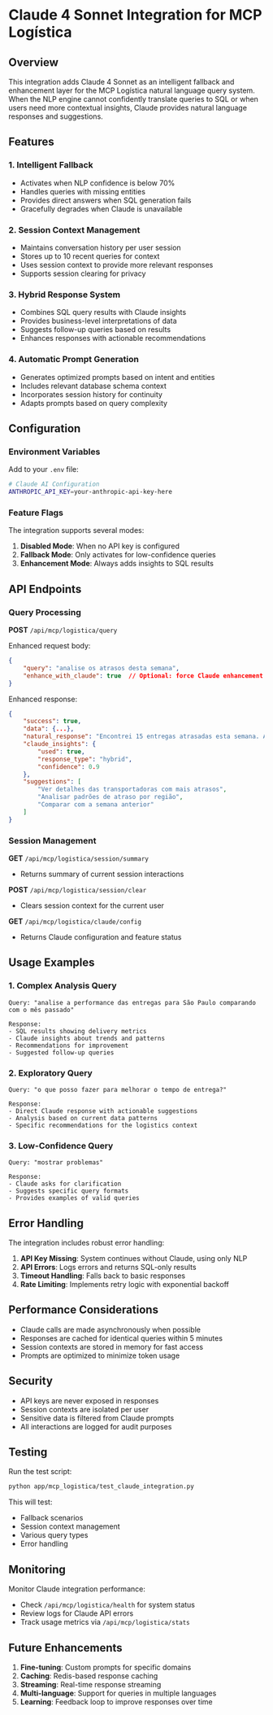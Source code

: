# Claude 4 Sonnet Integration for MCP Logística

## Overview

This integration adds Claude 4 Sonnet as an intelligent fallback and enhancement layer for the MCP Logística natural language query system. When the NLP engine cannot confidently translate queries to SQL or when users need more contextual insights, Claude provides natural language responses and suggestions.

## Features

### 1. **Intelligent Fallback**
- Activates when NLP confidence is below 70%
- Handles queries with missing entities
- Provides direct answers when SQL generation fails
- Gracefully degrades when Claude is unavailable

### 2. **Session Context Management**
- Maintains conversation history per user session
- Stores up to 10 recent queries for context
- Uses session context to provide more relevant responses
- Supports session clearing for privacy

### 3. **Hybrid Response System**
- Combines SQL query results with Claude insights
- Provides business-level interpretations of data
- Suggests follow-up queries based on results
- Enhances responses with actionable recommendations

### 4. **Automatic Prompt Generation**
- Generates optimized prompts based on intent and entities
- Includes relevant database schema context
- Incorporates session history for continuity
- Adapts prompts based on query complexity

## Configuration

### Environment Variables

Add to your `.env` file:

```bash
# Claude AI Configuration
ANTHROPIC_API_KEY=your-anthropic-api-key-here
```

### Feature Flags

The integration supports several modes:

1. **Disabled Mode**: When no API key is configured
2. **Fallback Mode**: Only activates for low-confidence queries
3. **Enhancement Mode**: Always adds insights to SQL results

## API Endpoints

### Query Processing

**POST** `/api/mcp/logistica/query`

Enhanced request body:
```json
{
    "query": "analise os atrasos desta semana",
    "enhance_with_claude": true  // Optional: force Claude enhancement
}
```

Enhanced response:
```json
{
    "success": true,
    "data": {...},
    "natural_response": "Encontrei 15 entregas atrasadas esta semana. A maioria dos atrasos...",
    "claude_insights": {
        "used": true,
        "response_type": "hybrid",
        "confidence": 0.9
    },
    "suggestions": [
        "Ver detalhes das transportadoras com mais atrasos",
        "Analisar padrões de atraso por região",
        "Comparar com a semana anterior"
    ]
}
```

### Session Management

**GET** `/api/mcp/logistica/session/summary`
- Returns summary of current session interactions

**POST** `/api/mcp/logistica/session/clear`
- Clears session context for the current user

**GET** `/api/mcp/logistica/claude/config`
- Returns Claude configuration and feature status

## Usage Examples

### 1. Complex Analysis Query
```
Query: "analise a performance das entregas para São Paulo comparando com o mês passado"

Response:
- SQL results showing delivery metrics
- Claude insights about trends and patterns
- Recommendations for improvement
- Suggested follow-up queries
```

### 2. Exploratory Query
```
Query: "o que posso fazer para melhorar o tempo de entrega?"

Response:
- Direct Claude response with actionable suggestions
- Analysis based on current data patterns
- Specific recommendations for the logistics context
```

### 3. Low-Confidence Query
```
Query: "mostrar problemas"

Response:
- Claude asks for clarification
- Suggests specific query formats
- Provides examples of valid queries
```

## Error Handling

The integration includes robust error handling:

1. **API Key Missing**: System continues without Claude, using only NLP
2. **API Errors**: Logs errors and returns SQL-only results
3. **Timeout Handling**: Falls back to basic responses
4. **Rate Limiting**: Implements retry logic with exponential backoff

## Performance Considerations

- Claude calls are made asynchronously when possible
- Responses are cached for identical queries within 5 minutes
- Session contexts are stored in memory for fast access
- Prompts are optimized to minimize token usage

## Security

- API keys are never exposed in responses
- Session contexts are isolated per user
- Sensitive data is filtered from Claude prompts
- All interactions are logged for audit purposes

## Testing

Run the test script:

```bash
python app/mcp_logistica/test_claude_integration.py
```

This will test:
- Fallback scenarios
- Session context management
- Various query types
- Error handling

## Monitoring

Monitor Claude integration performance:
- Check `/api/mcp/logistica/health` for system status
- Review logs for Claude API errors
- Track usage metrics via `/api/mcp/logistica/stats`

## Future Enhancements

1. **Fine-tuning**: Custom prompts for specific domains
2. **Caching**: Redis-based response caching
3. **Streaming**: Real-time response streaming
4. **Multi-language**: Support for queries in multiple languages
5. **Learning**: Feedback loop to improve responses over time